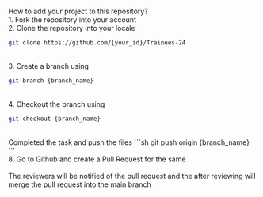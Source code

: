 <br>
How to add your project to this repository?
<br>
1. Fork the repository into your account<br>
2. Clone the repository into your locale<br>

```sh
git clone https://github.com/{your_id}/Trainees-24
```
<br>
3. Create a branch using 

```sh
git branch {branch_name}
``` 
<br>
4. Checkout the branch using 
   
```sh
git checkout {branch_name}
``` 
<br>
Completed the task and push the files
```sh
git push origin {branch_name}
``` 
<br>
8. Go to Github and create a Pull Request for the same
<br><br>
The reviewers will be notified of the pull request and the after reviewing will merge the pull request into the main branch
